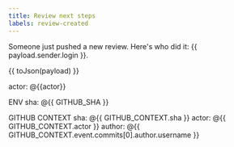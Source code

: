```yaml
---
title: Review next steps
labels: review-created
---
```

Someone just pushed a new review. Here's who did it: {{ payload.sender.login }}.

{{ toJson(payload) }}


actor: @{{actor}}

ENV
sha: @{{ GITHUB_SHA }}

GITHUB CONTEXT
sha: @{{ GITHUB_CONTEXT.sha }}
actor: @{{ GITHUB_CONTEXT.actor }}
author: @{{ GITHUB_CONTEXT.event.commits[0].author.username }}
